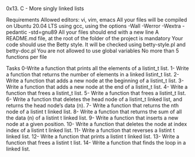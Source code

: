 0x13. C - More singly linked lists

Requirements
Allowed editors: vi, vim, emacs
All your files will be compiled on Ubuntu 20.04 LTS using gcc, using the options -Wall -Werror -Wextra -pedantic -std=gnu89
All your files should end with a new line
A README.md file, at the root of the folder of the project is mandatory
Your code should use the Betty style. It will be checked using betty-style.pl and betty-doc.pl
You are not allowed to use global variables
No more than 5 functions per file


Tasks
0-Write a function that prints all the elements of a listint_t list.
1- Write a function that returns the number of elements in a linked listint_t list.
2- Write a function that adds a new node at the beginning of a listint_t list.
3- Write a function that adds a new node at the end of a listint_t list.
4- Write a function that frees a listint_t list.
5- Write a function that frees a listint_t list.
6- Write a function that deletes the head node of a listint_t linked list, and returns the head node’s data (n).
7- Write a function that returns the nth node of a listint t linked list.
8- Write a function that returns the sum of all the data (n) of a listint t linked list.
9- Write a function that inserts a new node at a given position.
10- Write a function that deletes the node at index index of a listint t linked list. 
11- Write a function that reverses a listint t linked list.
12- Write a function that prints a listint t linked list.
13- Write a function that frees a listint t list.
14- Write a function that finds the loop in a linked list.

